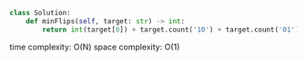 ```python
class Solution:
    def minFlips(self, target: str) -> int:
        return int(target[0]) + target.count('10') + target.count('01')
```

time complexity: O(N)
space complexity: O(1)